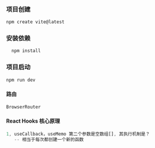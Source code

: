 ### 项目创建
```js
npm create vite@latest
```

### 安装依赖
```js
  npm install
```

### 项目启动
```js
npm run dev
```

#### 路由
```js
BrowserRouter 
```

#### React Hooks 核心原理
```js
1, useCallback，useMemo 第二个参数是空数组[], 其执行机制是？
   -- 相当于每次都创建一个新的函数

```